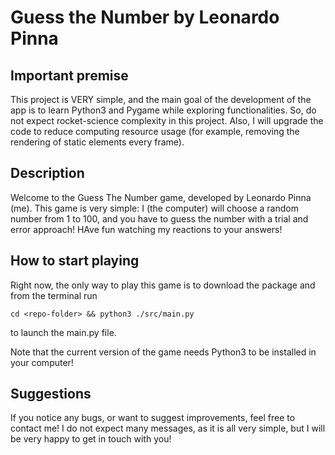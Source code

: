 # Guess the Number by Leonardo Pinna

## Important premise

This project is VERY simple, and the main goal of the development of the app is to learn Python3 and Pygame while exploring functionalities. So, do not expect rocket-science complexity in this project. Also, I will upgrade the code to reduce computing resource usage (for example, removing the rendering of static elements every frame).

## Description

Welcome to the Guess The Number game, developed by Leonardo Pinna (me). This game is very simple: I (the computer) will choose a random number from 1 to 100, and you have to guess the number with a trial and error approach! HAve fun watching my reactions to your answers!

## How to start playing

Right now, the only way to play this game is to download the package and from the terminal run

```
cd <repo-folder> && python3 ./src/main.py
```

to launch the main.py file.

Note that the current version of the game needs Python3 to be installed in your computer!

## Suggestions

If you notice any bugs, or want to suggest improvements, feel free to contact me! I do not expect many messages, as it is all very simple, but I will be very happy to get in touch with you!
